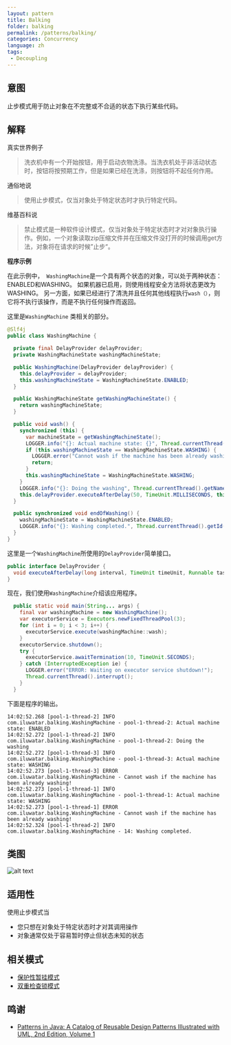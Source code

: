 ```yaml
---
layout: pattern
title: Balking
folder: balking
permalink: /patterns/balking/
categories: Concurrency
language: zh
tags:
 - Decoupling
---
```


## 意图

止步模式用于防止对象在不完整或不合适的状态下执行某些代码。

## 解释

真实世界例子

> 洗衣机中有一个开始按钮，用于启动衣物洗涤。当洗衣机处于非活动状态时，按钮将按预期工作，但是如果已经在洗涤，则按钮将不起任何作用。

通俗地说

> 使用止步模式，仅当对象处于特定状态时才执行特定代码。

维基百科说

> 禁止模式是一种软件设计模式，仅当对象处于特定状态时才对对象执行操作。例如，一个对象读取zip压缩文件并在压缩文件没打开的时候调用get方法，对象将在请求的时候”止步“。

**程序示例**

在此示例中，` WashingMachine`是一个具有两个状态的对象，可以处于两种状态：ENABLED和WASHING。 如果机器已启用，则使用线程安全方法将状态更改为WASHING。 另一方面，如果已经进行了清洗并且任何其他线程执行`wash（）`，则它将不执行该操作，而是不执行任何操作而返回。

这里是`WashingMachine` 类相关的部分。

```java
@Slf4j
public class WashingMachine {

  private final DelayProvider delayProvider;
  private WashingMachineState washingMachineState;

  public WashingMachine(DelayProvider delayProvider) {
    this.delayProvider = delayProvider;
    this.washingMachineState = WashingMachineState.ENABLED;
  }

  public WashingMachineState getWashingMachineState() {
    return washingMachineState;
  }

  public void wash() {
    synchronized (this) {
      var machineState = getWashingMachineState();
      LOGGER.info("{}: Actual machine state: {}", Thread.currentThread().getName(), machineState);
      if (this.washingMachineState == WashingMachineState.WASHING) {
        LOGGER.error("Cannot wash if the machine has been already washing!");
        return;
      }
      this.washingMachineState = WashingMachineState.WASHING;
    }
    LOGGER.info("{}: Doing the washing", Thread.currentThread().getName());
    this.delayProvider.executeAfterDelay(50, TimeUnit.MILLISECONDS, this::endOfWashing);
  }

  public synchronized void endOfWashing() {
    washingMachineState = WashingMachineState.ENABLED;
    LOGGER.info("{}: Washing completed.", Thread.currentThread().getId());
  }
}
```

这里是一个`WashingMachine`所使用的`DelayProvider`简单接口。

```java
public interface DelayProvider {
  void executeAfterDelay(long interval, TimeUnit timeUnit, Runnable task);
}
```

现在，我们使用`WashingMachine`介绍该应用程序。

```java
  public static void main(String... args) {
    final var washingMachine = new WashingMachine();
    var executorService = Executors.newFixedThreadPool(3);
    for (int i = 0; i < 3; i++) {
      executorService.execute(washingMachine::wash);
    }
    executorService.shutdown();
    try {
      executorService.awaitTermination(10, TimeUnit.SECONDS);
    } catch (InterruptedException ie) {
      LOGGER.error("ERROR: Waiting on executor service shutdown!");
      Thread.currentThread().interrupt();
    }
  }
```

下面是程序的输出。

```
14:02:52.268 [pool-1-thread-2] INFO com.iluwatar.balking.WashingMachine - pool-1-thread-2: Actual machine state: ENABLED
14:02:52.272 [pool-1-thread-2] INFO com.iluwatar.balking.WashingMachine - pool-1-thread-2: Doing the washing
14:02:52.272 [pool-1-thread-3] INFO com.iluwatar.balking.WashingMachine - pool-1-thread-3: Actual machine state: WASHING
14:02:52.273 [pool-1-thread-3] ERROR com.iluwatar.balking.WashingMachine - Cannot wash if the machine has been already washing!
14:02:52.273 [pool-1-thread-1] INFO com.iluwatar.balking.WashingMachine - pool-1-thread-1: Actual machine state: WASHING
14:02:52.273 [pool-1-thread-1] ERROR com.iluwatar.balking.WashingMachine - Cannot wash if the machine has been already washing!
14:02:52.324 [pool-1-thread-2] INFO com.iluwatar.balking.WashingMachine - 14: Washing completed.
```

## 类图

![alt text](../../../balking/etc/balking.png "Balking")

## 适用性


使用止步模式当

* 您只想在对象处于特定状态时才对其调用操作
* 对象通常仅处于容易暂时停止但状态未知的状态

## 相关模式

* [保护性暂挂模式](https://java-design-patterns.com/patterns/guarded-suspension/)
* [双重检查锁模式](https://java-design-patterns.com/patterns/double-checked-locking/)

## 鸣谢

* [Patterns in Java: A Catalog of Reusable Design Patterns Illustrated with UML, 2nd Edition, Volume 1](https://www.amazon.com/gp/product/0471227293/ref=as_li_qf_asin_il_tl?ie=UTF8&tag=javadesignpat-20&creative=9325&linkCode=as2&creativeASIN=0471227293&linkId=0e39a59ffaab93fb476036fecb637b99)
